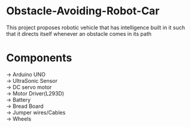 
# Obstacle-Avoiding-Robot-Car

This project proposes robotic vehicle that has intelligence built in it such that it directs itself 
whenever an obstacle comes in its path

# Components

-> Arduino UNO  
-> UltraSonic Sensor  
-> DC servo motor  
-> Motor Driver(L293D)  
-> Battery  
-> Bread Board  
-> Jumper wires/Cables  
-> Wheels
